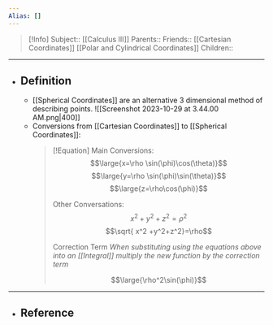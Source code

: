 ```yaml
---
Alias: []
---
```

> [!Info]
> Subject:: [[Calculus III]]
> Parents:: 
> Friends:: [[Cartesian Coordinates]] [[Polar and Cylindrical Coordinates]]
> Children:: 
---
- ## Definition
	- [[Spherical Coordinates]] are an alternative 3 dimensional method of describing points.
	  ![[Screenshot 2023-10-29 at 3.44.00 AM.png|400]]
	- Conversions from [[Cartesian Coordinates]] to [[Spherical Coordinates]]:
	  > [!Equation]
	  > Main Conversions:
	  > $$\large{x=\rho \sin(\phi)\cos(\theta)}$$
	  > $$\large{y=\rho \sin(\phi)\sin(\theta)}$$
	  > $$\large{z=\rho\cos(\phi)}$$
	  > 
	  > Other Conversations:
	  > $$x^2+y^2+z^2=\rho^2$$
	  > $$\sqrt{ x^2 +y^2+z^2}=\rho$$
	  > 
	  > Correction Term
	  > *When substituting using the equations above into an [[Integral]] multiply the new function by the correction term*
	  > 
	  > $$\large{\rho^2\sin(\phi)}$$
---
- ## Reference